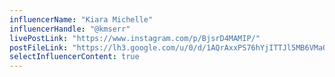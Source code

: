 ```yaml
---
influencerName: "Kiara Michelle"
influencerHandle: "@kmserr"
livePostLink: "https://www.instagram.com/p/BjsrD4MAMIP/"
postFileLink: "https://lh3.google.com/u/0/d/1AQrAxxPS76hYjITTJl5MB6VMaO-eM1Bo"
selectInfluencerContent: true
---
```

